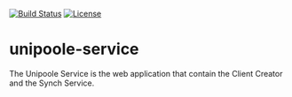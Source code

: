 [![Build Status](https://travis-ci.org/Unipoole/unipoole-service.svg?branch=master)](https://travis-ci.org/Unipoole/unipoole-service)
[![License](https://img.shields.io/badge/License-ECL%202.0-blue.svg)](https://opensource.org/licenses/ECL-2.0)
# unipoole-service
The Unipoole Service is the web application that contain the Client Creator and the Synch Service.

